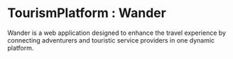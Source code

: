 # TourismPlatform : Wander
Wander is a web application designed to enhance the travel experience by connecting adventurers and touristic service providers in one dynamic platform.

